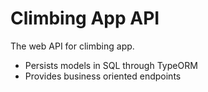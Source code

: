 # Climbing App API

The web API for climbing app.
* Persists models in SQL through TypeORM
* Provides business oriented endpoints